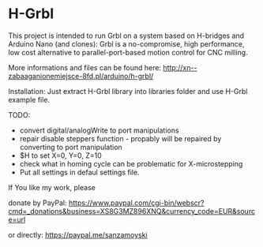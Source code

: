 # H-Grbl
This project is intended to run Grbl on a system based on H-bridges and Arduino Nano (and clones): 
Grbl is a no-compromise, high performance, low cost alternative to parallel-port-based motion control for CNC milling.

More informations and files can be found here: http://xn--zabaaganionemiejsce-8fd.pl/arduino/h-grbl/

Installation:
Just extract H-Grbl library into libraries folder and use H-Grbl example file.

TODO: 
* convert digital/analogWrite to port manipulations
* repair disable steppers function - propably will be repaired by converting to port manipulation
* $H to set X=0, Y=0, Z=10
* check what in homing cycle can be problematic for X-microstepping
* Put all settings in defaul settings file.


If You like my work, please 

donate by PayPal: https://www.paypal.com/cgi-bin/webscr?cmd=_donations&business=XS8G3MZ896XNQ&currency_code=EUR&source=url

or directly: https://paypal.me/sanzamoyski
